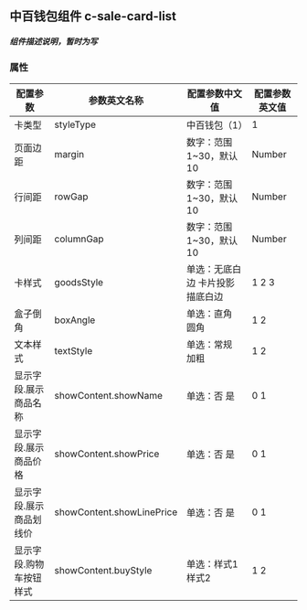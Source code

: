## 中百钱包组件    c-sale-card-list
##### 组件描述说明，暂时为写

### 属性

| 配置参数 | 参数英文名称 | 配置参数中文值 | 配置参数英文值 |
|---|---|---|---|
| 卡类型 | styleType | 中百钱包（1） | 1 |
| 页面边距 | margin | 数字：范围1~30，默认10 | Number |
| 行间距 | rowGap | 数字：范围1~30，默认10 | Number |
| 列间距 | columnGap | 数字：范围1~30，默认10 | Number |
| 卡样式 | goodsStyle | 单选：无底白边 卡片投影 描底白边 | 1 2 3 |
| 盒子倒角 | boxAngle | 单选：直角 圆角 | 1 2 |
| 文本样式 | textStyle | 单选：常规 加粗 | 1 2 |
| 显示字段.展示商品名称 | showContent.showName | 单选：否 是 | 0 1 |
| 显示字段.展示商品价格 | showContent.showPrice | 单选：否 是 | 0 1 |
| 显示字段.展示商品划线价 | showContent.showLinePrice | 单选：否 是 | 0 1 |
| 显示字段.购物车按钮样式 | showContent.buyStyle | 单选：样式1 样式2 | 1 2 |
